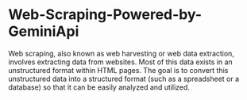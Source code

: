 # Web-Scraping-Powered-by-GeminiApi
Web scraping, also known as web harvesting or web data extraction, involves extracting data from websites. Most of this data exists in an unstructured format within HTML pages. The goal is to convert this unstructured data into a structured format (such as a spreadsheet or a database) so that it can be easily analyzed and utilized.
